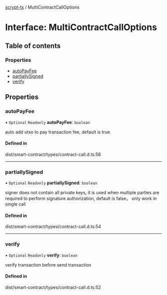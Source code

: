 [scrypt-ts](../README.md) / MultiContractCallOptions

# Interface: MultiContractCallOptions

## Table of contents

### Properties

- [autoPayFee](MultiContractCallOptions.md#autopayfee)
- [partiallySigned](MultiContractCallOptions.md#partiallysigned)
- [verify](MultiContractCallOptions.md#verify)

## Properties

### autoPayFee

• `Optional` `Readonly` **autoPayFee**: `boolean`

auto add utxo to pay transaction fee, default is true

#### Defined in

dist/smart-contract/types/contract-call.d.ts:56

___

### partiallySigned

• `Optional` `Readonly` **partiallySigned**: `boolean`

signer does not contain all private keys, it is used when multiple parties are required to perform signature authorization, default is false， only work in single call

#### Defined in

dist/smart-contract/types/contract-call.d.ts:54

___

### verify

• `Optional` `Readonly` **verify**: `boolean`

verify transaction before send transaction

#### Defined in

dist/smart-contract/types/contract-call.d.ts:52
